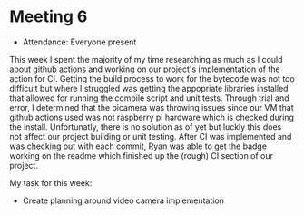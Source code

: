 # Meeting 6

- Attendance: Everyone present

This week I spent the majority of my time researching as much as I could about github actions and
working on our project's implementation of the action for CI. Getting the build process to work
for the bytecode was not too difficult but where I struggled was getting the appopriate libraries
installed that allowed for running the compile script and unit tests. Through trial and error, I 
determined that the picamera was throwing issues since our VM that github actions used was not 
raspberry pi hardware which is checked during the install. Unfortunatly, there is no solution as of
yet but luckly this does not affect our project building or unit testing. After CI was implemented
and was checking out with each commit, Ryan was able to get the badge working on the readme which
finished up the (rough) CI section of our project.

My task for this week:

- Create planning around video camera implementation